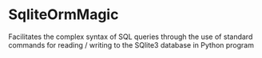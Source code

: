 # SqliteOrmMagic
 Facilitates the complex syntax of SQL queries through the use of standard commands for reading / writing to the SQlite3 database in Python program
